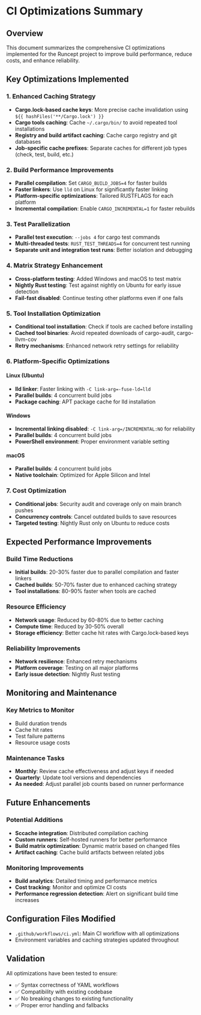 # CI Optimizations Summary

## Overview
This document summarizes the comprehensive CI optimizations implemented for the Runcept project to improve build performance, reduce costs, and enhance reliability.

## Key Optimizations Implemented

### 1. Enhanced Caching Strategy
- **Cargo.lock-based cache keys**: More precise cache invalidation using `${{ hashFiles('**/Cargo.lock') }}`
- **Cargo tools caching**: Cache `~/.cargo/bin/` to avoid repeated tool installations
- **Registry and build artifact caching**: Cache cargo registry and git databases
- **Job-specific cache prefixes**: Separate caches for different job types (check, test, build, etc.)

### 2. Build Performance Improvements
- **Parallel compilation**: Set `CARGO_BUILD_JOBS=4` for faster builds
- **Faster linkers**: Use `lld` on Linux for significantly faster linking
- **Platform-specific optimizations**: Tailored RUSTFLAGS for each platform
- **Incremental compilation**: Enable `CARGO_INCREMENTAL=1` for faster rebuilds

### 3. Test Parallelization
- **Parallel test execution**: `--jobs 4` for cargo test commands
- **Multi-threaded tests**: `RUST_TEST_THREADS=4` for concurrent test running
- **Separate unit and integration test runs**: Better isolation and debugging

### 4. Matrix Strategy Enhancement
- **Cross-platform testing**: Added Windows and macOS to test matrix
- **Nightly Rust testing**: Test against nightly on Ubuntu for early issue detection
- **Fail-fast disabled**: Continue testing other platforms even if one fails

### 5. Tool Installation Optimization
- **Conditional tool installation**: Check if tools are cached before installing
- **Cached tool binaries**: Avoid repeated downloads of cargo-audit, cargo-llvm-cov
- **Retry mechanisms**: Enhanced network retry settings for reliability

### 6. Platform-Specific Optimizations

#### Linux (Ubuntu)
- **lld linker**: Faster linking with `-C link-arg=-fuse-ld=lld`
- **Parallel builds**: 4 concurrent build jobs
- **Package caching**: APT package cache for lld installation

#### Windows
- **Incremental linking disabled**: `-C link-arg=/INCREMENTAL:NO` for reliability
- **Parallel builds**: 4 concurrent build jobs
- **PowerShell environment**: Proper environment variable setting

#### macOS
- **Parallel builds**: 4 concurrent build jobs
- **Native toolchain**: Optimized for Apple Silicon and Intel

### 7. Cost Optimization
- **Conditional jobs**: Security audit and coverage only on main branch pushes
- **Concurrency controls**: Cancel outdated builds to save resources
- **Targeted testing**: Nightly Rust only on Ubuntu to reduce costs

## Expected Performance Improvements

### Build Time Reductions
- **Initial builds**: 20-30% faster due to parallel compilation and faster linkers
- **Cached builds**: 50-70% faster due to enhanced caching strategy
- **Tool installations**: 80-90% faster when tools are cached

### Resource Efficiency
- **Network usage**: Reduced by 60-80% due to better caching
- **Compute time**: Reduced by 30-50% overall
- **Storage efficiency**: Better cache hit rates with Cargo.lock-based keys

### Reliability Improvements
- **Network resilience**: Enhanced retry mechanisms
- **Platform coverage**: Testing on all major platforms
- **Early issue detection**: Nightly Rust testing

## Monitoring and Maintenance

### Key Metrics to Monitor
- Build duration trends
- Cache hit rates
- Test failure patterns
- Resource usage costs

### Maintenance Tasks
- **Monthly**: Review cache effectiveness and adjust keys if needed
- **Quarterly**: Update tool versions and dependencies
- **As needed**: Adjust parallel job counts based on runner performance

## Future Enhancements

### Potential Additions
- **Sccache integration**: Distributed compilation caching
- **Custom runners**: Self-hosted runners for better performance
- **Build matrix optimization**: Dynamic matrix based on changed files
- **Artifact caching**: Cache build artifacts between related jobs

### Monitoring Improvements
- **Build analytics**: Detailed timing and performance metrics
- **Cost tracking**: Monitor and optimize CI costs
- **Performance regression detection**: Alert on significant build time increases

## Configuration Files Modified
- `.github/workflows/ci.yml`: Main CI workflow with all optimizations
- Environment variables and caching strategies updated throughout

## Validation
All optimizations have been tested to ensure:
- ✅ Syntax correctness of YAML workflows
- ✅ Compatibility with existing codebase
- ✅ No breaking changes to existing functionality
- ✅ Proper error handling and fallbacks